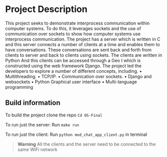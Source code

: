 # Project Description
This project seeks to demonstrate interprocess communication within computer systems. To do this, it leverages sockets and the use of communication over sockets to show how computer systems use interprocess communication. The project has a server which is written in C and this server connects a number of clients at a time and enables them to have conversations. These conversations are sent back and forth from clients to server and back to clients using sockets. The clients are written in Python And this clients can be accessed through a Geo I which is constructed using the web framework Django.
The project led the developers to explore a number of different concepts, including. 
•	Multithreading.
•	TCP/IP.
•	Communication over sockets.
•	Django and websockets
•	Python Graphical user interface
•	Multi-language programming


## Build information
To build the project clone the repo 
`Cd OS-Final`

To run just the server:
Run `make run` 

To run just the client:
Run `python mod_chat_app_client.py` in terminal

> **Warning**
> All the clients and the server need to be connected to the same WiFi network


